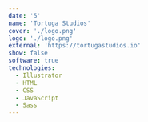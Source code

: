 ```yaml
---
date: '5'
name: 'Tortuga Studios'
cover: './logo.png'
logo: './logo.png'
external: 'https://tortugastudios.io'
show: false
software: true
technologies:
  - Illustrator
  - HTML
  - CSS
  - JavaScript
  - Sass
---
```

